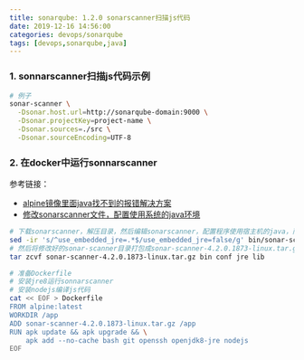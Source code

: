 ```yaml
---
title: sonarqube: 1.2.0 sonarscanner扫描js代码
date: 2019-12-16 14:56:00
categories: devops/sonarqube
tags: [devops,sonarqube,java]
---
```


### 1. sonnarscanner扫描js代码示例
``` bash
# 例子
sonar-scanner \
  -Dsonar.host.url=http://sonarqube-domain:9000 \
  -Dsonar.projectKey=project-name \
  -Dsonar.sources=./src \
  -Dsonar.sourceEncoding=UTF-8
```

### 2. 在docker中运行sonnarscanner
参考链接：
- [alpine镜像里面java找不到的报错解决方案](https://community.sonarsource.com/t/installing-sonar-scanner-in-alpine-linux-docker/7010/2)
- [修改sonarscanner文件，配置使用系统的java环境](https://www.javatt.com/p/66709)

``` bash
# 下载sonarscanner，解压目录，然后编辑sonarscanner，配置程序使用宿主机的java，而不是自己内嵌的java
sed -ir 's/^use_embedded_jre=.*$/use_embedded_jre=false/g' bin/sonar-scanner
# 然后将修改好的sonar-scanner目录打包成sonar-scanner-4.2.0.1873-linux.tar.gz
tar zcvf sonar-scanner-4.2.0.1873-linux.tar.gz bin conf jre lib

# 准备Dockerfile
# 安装jre8运行sonnarscanner
# 安装nodejs编译js代码
cat << EOF > Dockerfile
FROM alpine:latest
WORKDIR /app
ADD sonar-scanner-4.2.0.1873-linux.tar.gz /app
RUN apk update && apk upgrade && \
    apk add --no-cache bash git openssh openjdk8-jre nodejs
EOF
```